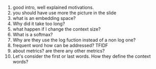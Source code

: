 
1. good intro, well explained motivations. 
2. you should have use more the picture in the slide 
3. what is an embedding space? 
4. Why did it take too long? 
5. what happen if I change the context size? 
6. What is a softmax?
7. Why are they use the log fuction instead of a non log one? 
8. frequent word how can be addressed? TFIDF
9. about metrics? are there any other metrics? 
10. Let's consider the first or last words. How they define the context words? 